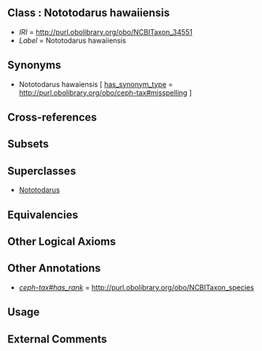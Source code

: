 
## Class : Nototodarus hawaiiensis

 * *IRI* = http://purl.obolibrary.org/obo/NCBITaxon_34551
 * *Label* = Nototodarus hawaiiensis

## Synonyms

 * Nototodarus hawaiensis [ [has_synonym_type](../../pe/oboInOwl#hasSynonymType.md) = http://purl.obolibrary.org/obo/ceph-tax#misspelling ]

## Cross-references


## Subsets


## Superclasses

 * [Nototodarus](../../NCBITaxon/30/NCBITaxon_6630.md)

## Equivalencies


## Other Logical Axioms


## Other Annotations

 * *[ceph-tax#has_rank](../../ceph-tax#has/nk/ceph-tax#has_rank.md)* = http://purl.obolibrary.org/obo/NCBITaxon_species

## Usage


## External Comments

